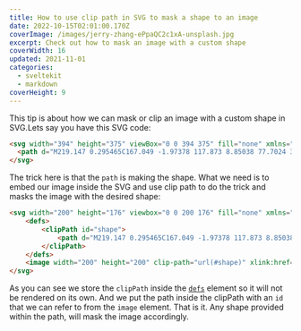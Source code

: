 ```yaml
---
title: How to use clip path in SVG to mask a shape to an image
date: 2022-10-15T02:01:00.170Z
coverImage: /images/jerry-zhang-ePpaQC2c1xA-unsplash.jpg
excerpt: Check out how to mask an image with a custom shape
coverWidth: 16
updated: 2021-11-01
categories:
  - sveltekit
  - markdown
coverHeight: 9
---
```

This tip is about how we can mask or clip an image with a custom shape in SVG.Lets say you have this SVG code:  

```html
<svg width="394" height="375" viewBox="0 0 394 375" fill="none" xmlns="http://www.w3.org/2000/svg">
  <path d="M219.147 0.295465C167.049 -1.97378 117.873 8.85038 77.7024 32.0047C50.0392 47.9291 31.0998 101.094 17.3267 128.111C-4.78308 171.515 -4.72262 208.938 11.7777 255.756C36.159 324.958 92.9722 371.908 160.92 374.852C180.303 375.695 200.581 372.947 221.276 366.124C266.325 351.287 327.914 339.67 349.363 298.338C366.956 264.445 395.278 175.271 393.955 136.271C392.83 103.181 331.782 68.5596 305.479 35.6711C287.547 13.2524 273.051 21.9084 254.175 10.4435C243.418 3.92447 231.594 0.819813 219.214 0.282951" fill="red"/>
</svg>
```

T﻿he trick here is that the `path` is making the shape. What we need is to embed our image inside the SVG and use clip path to do the trick and masks the image with the desired shape:

```html
<svg width="200" height="176" viewbox="0 0 200 176" fill="none" xmlns="http://www.w3.org/2000/svg" xmlns:xlink="http://www.w3.org/1999/xlink">
	<defs>
		<clipPath id="shape">
			<path d="M219.147 0.295465C167.049 -1.97378 117.873 8.85038 77.7024 32.0047C50.0392 47.9291 31.0998 101.094 17.3267 128.111C-4.78308 171.515 -4.72262 208.938 11.7777 255.756C36.159 324.958 92.9722 371.908 160.92 374.852C180.303 375.695 200.581 372.947 221.276 366.124C266.325 351.287 327.914 339.67 349.363 298.338C366.956 264.445 395.278 175.271 393.955 136.271C392.83 103.181 331.782 68.5596 305.479 35.6711C287.547 13.2524 273.051 21.9084 254.175 10.4435C243.418 3.92447 231.594 0.819813 219.214 0.282951" fill="currentColor"/>
		</clipPath>
	</defs>
	<image width="200" height="200" clip-path="url(#shape)" xlink:href="image url"></image>
</svg>
```

A﻿s you can see we store the `clipPath` inside the <a  href="https://developer.mozilla.org/en-US/docs/Web/SVG/Element/defs" target="_blank">`defs`</a> element so it will not be rendered on its own. And we put the path inside the clipPath with an `id` that we can refer to from the `image` element.
T﻿hat is it. Any shape provided within the path, will mask the image accordingly.
